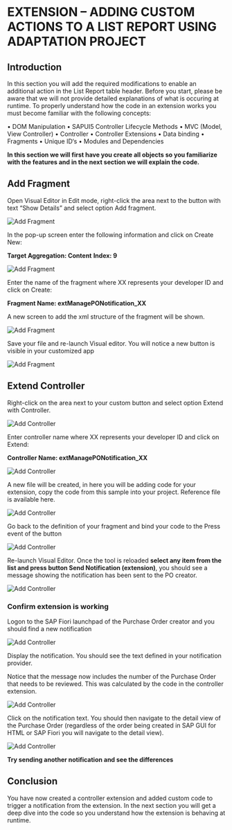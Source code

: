 # EXTENSION – ADDING CUSTOM ACTIONS TO A LIST REPORT USING ADAPTATION PROJECT

## Introduction
In this section you will add the required modifications to enable an additional action in the List Report table header. Before you start, please be aware that we will not provide detailed explanations of what is occuring at runtime. To properly understand how the code in an extension works you must become familiar with the following concepts:

•	DOM Manipulation
•	SAPUI5 Controller Lifecycle Methods
•	MVC (Model, View Controller)
•	Controller
•	Controller Extensions
•	Data binding
•	Fragments
•	Unique ID‘s
•	Modules and Dependencies

**In this section we will first have you create all objects so you familiarize with the features and in the next section we will explain the code.**


## Add Fragment
Open Visual Editor in Edit mode, right-click the area next to the button with text “Show Details” and select option Add fragment.

  ![Add Fragment](images/add_fragment.png)

In the pop-up screen enter the following information and click on Create New:

**Target Aggregation: Content**
**Index: 9**

  ![Add Fragment](images/add_fragment1.png)

Enter the name of the fragment where XX represents your developer ID and click on Create:

**Fragment Name: extManagePONotification_XX**

A new screen to add the xml structure of the fragment will be shown.

  ![Add Fragment](images/add_fragment2.png)

Save your file and re-launch Visual editor. You will notice a new button is visible in your customized app

  ![Add Fragment](images/add_fragment3.png)

## Extend Controller

Right-click on the area next to your custom button and select option Extend with Controller.

  ![Add Controller](images/extend_controller.png)

Enter controller name where XX represents your developer ID and click on Extend:

**Controller Name: extManagePONotification_XX**

  ![Add Controller](images/extend_controller1.png)

A new file will be created, in here you will be adding code for your extension, copy the code from this sample into your project. Reference file is available here.

  ![Add Controller](images/extend_controller2.png)

Go back to the definition of your fragment and bind your code to the Press event of the button

  ![Add Controller](images/extend_controller3.png)

Re-launch Visual Editor. Once the tool is reloaded **select any item from the list and press button Send Notification (extension)**, you should see a message showing the notification has been sent to the PO creator.  

  ![Add Controller](images/extend_controller4.png)

### Confirm extension is working
Logon to the SAP Fiori launchpad of the Purchase Order creator and you should find a new notification

  ![Add Controller](images/extend_controller5.png)

Display the notification. You should see the text defined in your notification provider.

Notice that the message now includes the number of the Purchase Order that needs to be reviewed. This was calculated by the code in the controller extension.

  ![Add Controller](images/extend_controller6.png)

Click on the notification text. You should then navigate to the detail view of the Purchase Order (regardless of the order being created in SAP GUI for HTML or SAP Fiori you will navigate to the detail view).

  ![Add Controller](images/extend_controller7.png)

**Try sending another notification and see the differences**

## Conclusion
You have now created a controller extension and added custom code to trigger a notification from the extension. In the next section you will get a deep dive into the code so you understand how the extension is behaving at runtime.
